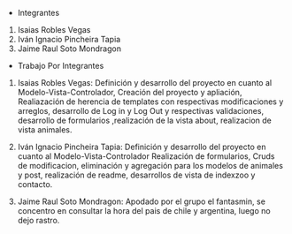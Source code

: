 * Integrantes

1. Isaias Robles Vegas
2. Iván Ignacio Pincheira Tapia
3. Jaime Raul Soto Mondragon

* Trabajo Por Integrantes

1. Isaias Robles Vegas: Definición y desarrollo del proyecto en cuanto al Modelo-Vista-Controlador, Creación del proyecto y apliación, Realiazación de herencia de templates con respectivas modificaciones y arreglos, desarrollo de Log in y Log Out y respectivas validaciones, desarrollo de formularios ,realización de la vista about, realizacion de vista animales.

2. Iván Ignacio Pincheira Tapia: Definición y desarrollo del proyecto en cuanto al Modelo-Vista-Controlador Realización de formularios, Cruds de modificacion, eliminación y agregación para los modelos de animales y post, realización de readme, desarrollos de vista de indexzoo y contacto.

3. Jaime Raul Soto Mondragon: Apodado por el grupo el fantasmin, se concentro en consultar la hora del pais de chile y argentina, luego no dejo rastro.